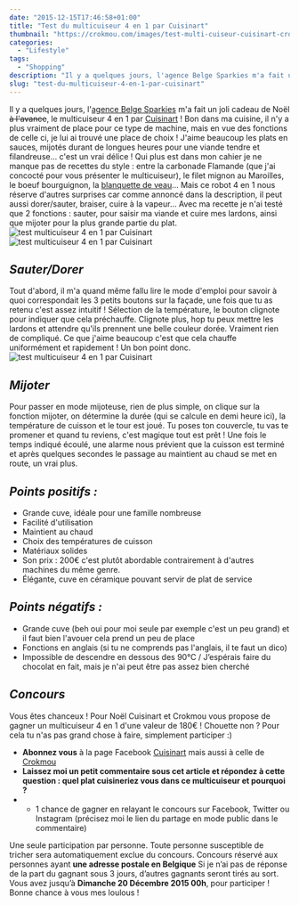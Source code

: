 ```yaml
---
date: "2015-12-15T17:46:58+01:00"
title: "Test du multicuiseur 4 en 1 par Cuisinart"
thumbnail: "https://crokmou.com/images/test-multi-cuiseur-cuisinart-crokmou-blog-culinaire.jpg"
categories:
  - "Lifestyle"
tags:
  - "Shopping"
description: "Il y a quelques jours, l'agence Belge Sparkies m'a fait un joli cadeau de Noël à l'avance, le multicuiseur 4 en 1 par Cuisinart ! "
slug: "test-du-multicuiseur-4-en-1-par-cuisinart"
---
```


Il y a quelques jours, l'[agence Belge Sparkies](http://www.sparkies.be/) m'a fait un joli cadeau de Noël <del>à l'avance</del>, le multicuiseur 4 en 1 par [Cuisinart](http://www.cuisinart.fr/cuisson-vapeur/msc600e/multicuiseur-4-en-1/) ! Bon dans ma cuisine, il n'y a plus vraiment de place pour ce type de machine, mais en vue des fonctions de celle ci, je lui ai trouvé une place de choix ! J'aime beaucoup les plats en sauces, mijotés durant de longues heures pour une viande tendre et filandreuse... c'est un vrai délice ! Qui plus est dans mon cahier je ne manque pas de recettes du style : entre la carbonade Flamande (que j'ai concocté pour vous présenter le multicuiseur), le filet mignon au Maroilles, le boeuf bourguignon, la [blanquette de veau](http://www.crokmou.com/2014/11/blanquette-de-veau-maison)... Mais ce robot 4 en 1 nous réserve d'autres surprises car comme annoncé dans la description, il peut aussi dorer/sauter, braiser, cuire à la vapeur... Avec ma recette je n'ai testé que 2 fonctions : sauter, pour saisir ma viande et cuire mes lardons, ainsi que mijoter pour la plus grande partie du plat. ![test multicuiseur 4 en 1 par Cuisinart](https://crokmou.com/images/test-multi-cuiseur-cuisinart-crokmou-blog-culinaire-1.jpg) ![test multicuiseur 4 en 1 par Cuisinart](https://crokmou.com/images/test-multi-cuiseur-cuisinart-crokmou-blog-culinaire-2.jpg)

## _Sauter/Dorer_

Tout d'abord, il m'a quand même fallu lire le mode d'emploi pour savoir à quoi correspondait les 3 petits boutons sur la façade, une fois que tu as retenu c'est assez intuitif ! Sélection de la température, le bouton clignote pour indiquer que cela préchauffe. Clignote plus, hop tu peux mettre les lardons et attendre qu'ils prennent une belle couleur dorée. Vraiment rien de compliqué. Ce que j'aime beaucoup c'est que cela chauffe uniformément et rapidement ! Un bon point donc. ![test multicuiseur 4 en 1 par Cuisinart](https://crokmou.com/images/test-multi-cuiseur-cuisinart-crokmou-blog-culinaire-3.jpg)

## _Mijoter_

Pour passer en mode mijoteuse, rien de plus simple, on clique sur la fonction mijoter, on détermine la durée (qui se calcule en demi heure ici), la température de cuisson et le tour est joué. Tu poses ton couvercle, tu vas te promener et quand tu reviens, c'est magique tout est prêt ! Une fois le temps indiqué écoulé, une alarme nous prévient que la cuisson est terminé et après quelques secondes le passage au maintient au chaud se met en route, un vrai plus.

## _Points positifs :_

*   Grande cuve, idéale pour une famille nombreuse
*   Facilité d'utilisation
*   Maintient au chaud
*   Choix des températures de cuisson
*   Matériaux solides
*   Son prix : 200€ c'est plutôt abordable contrairement à d'autres machines du même genre.
*   Élégante, cuve en céramique pouvant servir de plat de service

## _Points négatifs :_

*   Grande cuve (beh oui pour moi seule par exemple c'est un peu grand) et il faut bien l'avouer cela prend un peu de place
*   Fonctions en anglais (si tu ne comprends pas l'anglais, il te faut un dico)
*   Impossible de descendre en dessous des 90°C / J’espérais faire du chocolat en fait, mais je n'ai peut être pas assez bien cherché

## **_Concours_**

Vous êtes chanceux ! Pour Noël Cuisinart et Crokmou vous propose de gagner un multicuiseur 4 en 1 d'une valeur de 180€ ! Chouette non ? Pour cela tu n'as pas grand chose à faire, simplement participer :)

*   **Abonnez vous** à la page Facebook [Cuisinart](https://www.facebook.com/CuisinartFrance) mais aussi à celle de [Crokmou](https://www.facebook.com/crokmou.blog/)
*   **Laissez moi un petit commentaire sous cet article et répondez à cette question : quel plat cuisineriez vous dans ce multicuiseur et pourquoi ?**
*   + 1 chance de gagner en relayant le concours sur Facebook, Twitter ou Instagram (précisez moi le lien du partage en mode public dans le commentaire)

Une seule participation par personne. Toute personne susceptible de tricher sera automatiquement exclue du concours. Concours réservé aux personnes ayant **une adresse postale en Belgique** Si je n’ai pas de réponse de la part du gagnant sous 3 jours, d’autres gagnants seront tirés au sort. Vous avez jusqu’à **Dimanche 20 Décembre 2015 00h**, pour participer ! Bonne chance à vous mes loulous !